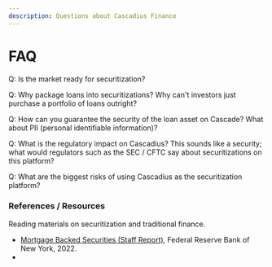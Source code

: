 ```yaml
---
description: Questions about Cascadius Finance
---
```


# FAQ



Q: Is the market ready for securitization?

Q: Why package loans into securitizations?  Why can't investors just purchase a portfolio of loans outright?

Q: How can you guarantee the security of the loan asset on Cascade?  What about PII (personal identifiable information)?

Q: What is the regulatory impact on Cascadius?  This sounds like a security; what would regulators such as the SEC / CFTC say about securitizations on this platform?&#x20;

Q: What are the biggest risks of using Cascadius as the securitization platform? &#x20;



### References / Resources

Reading materials on securitization and traditional finance. &#x20;

* [Mortgage Backed Securities (Staff Report)](https://www.newyorkfed.org/medialibrary/media/research/staff\_reports/sr1001.pdf), Federal Reserve Bank of New York, 2022.
*

